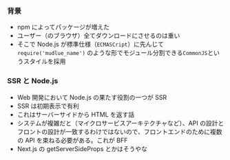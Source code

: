 ### 背景

- npm によってパッケージが増えた
- ユーザー（のブラウザ）全てダウンロードにさせるのは重い
- そこで Node.js が標準仕様（`ECMASCript`）に先んじて`require('mudlue_name')` のような形でモジュール分割できる`CommonJS`というスタイルを採用

### SSR と Node.js

- Web 開発において Node.js の果たす役割の一つが SSR
- SSR は初期表示で有利
- これはサーバーサイドから HTML を返す話
- システムが複雑だと（マイクロサービスアーキテクチャなど）、API の設計とフロントの設計が一致するわけではないので、フロントエンドのために複数の API を束ねる必要がある。これが BFF
- Next.js の getServerSideProps とかはそうやな
